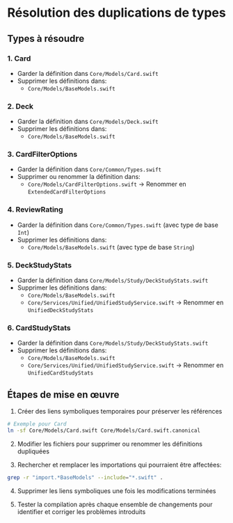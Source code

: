 # Résolution des duplications de types

## Types à résoudre

### 1. Card
- Garder la définition dans `Core/Models/Card.swift`
- Supprimer les définitions dans:
  - `Core/Models/BaseModels.swift`

### 2. Deck
- Garder la définition dans `Core/Models/Deck.swift`
- Supprimer les définitions dans:
  - `Core/Models/BaseModels.swift`

### 3. CardFilterOptions
- Garder la définition dans `Core/Common/Types.swift`
- Supprimer ou renommer la définition dans:
  - `Core/Models/CardFilterOptions.swift` -> Renommer en `ExtendedCardFilterOptions`

### 4. ReviewRating
- Garder la définition dans `Core/Common/Types.swift` (avec type de base `Int`)
- Supprimer les définitions dans:
  - `Core/Models/BaseModels.swift` (avec type de base `String`)

### 5. DeckStudyStats
- Garder la définition dans `Core/Models/Study/DeckStudyStats.swift`
- Supprimer les définitions dans:
  - `Core/Models/BaseModels.swift`
  - `Core/Services/Unified/UnifiedStudyService.swift` -> Renommer en `UnifiedDeckStudyStats`

### 6. CardStudyStats
- Garder la définition dans `Core/Models/Study/DeckStudyStats.swift`
- Supprimer les définitions dans:
  - `Core/Models/BaseModels.swift`
  - `Core/Services/Unified/UnifiedStudyService.swift` -> Renommer en `UnifiedCardStudyStats`

## Étapes de mise en œuvre

1. Créer des liens symboliques temporaires pour préserver les références
```bash
# Exemple pour Card
ln -sf Core/Models/Card.swift Core/Models/Card.swift.canonical
```

2. Modifier les fichiers pour supprimer ou renommer les définitions dupliquées

3. Rechercher et remplacer les importations qui pourraient être affectées:
```bash
grep -r "import.*BaseModels" --include="*.swift" .
```

4. Supprimer les liens symboliques une fois les modifications terminées

5. Tester la compilation après chaque ensemble de changements pour identifier et corriger les problèmes introduits 